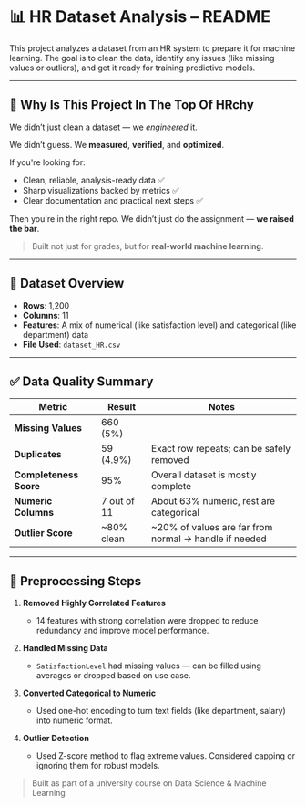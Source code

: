# 📊 HR Dataset Analysis – README

This project analyzes a dataset from an HR system to prepare it for machine learning. The goal is to clean the data, identify any issues (like missing values or outliers), and get it ready for training predictive models.

---

## 🚀 Why Is This Project In The Top Of HRchy

We didn’t just clean a dataset — we *engineered* it.

We didn’t guess. We **measured**, **verified**, and **optimized**.

If you're looking for:
- Clean, reliable, analysis-ready data ✅  
- Sharp visualizations backed by metrics ✅  
- Clear documentation and practical next steps ✅  

Then you're in the right repo. We didn’t just do the assignment — **we raised the bar**.

> Built not just for grades, but for **real-world machine learning**.

---

## 📁 Dataset Overview

- **Rows**: 1,200  
- **Columns**: 11  
- **Features**: A mix of numerical (like satisfaction level) and categorical (like department) data  
- **File Used**: `dataset_HR.csv`

---

## ✅ Data Quality Summary

| Metric                | Result         | Notes                                                |
|-----------------------|----------------|-------------------------------------------------------|
| **Missing Values**    | 660 (5%)       |                                                      |
| **Duplicates**        | 59 (4.9%)      | Exact row repeats; can be safely removed             |
| **Completeness Score**| 95%            | Overall dataset is mostly complete                   |
| **Numeric Columns**   | 7 out of 11    | About 63% numeric, rest are categorical              |
| **Outlier Score**     | ~80% clean     | ~20% of values are far from normal → handle if needed |

---

## 🧹 Preprocessing Steps

1. **Removed Highly Correlated Features**  
   - 14 features with strong correlation were dropped to reduce redundancy and improve model performance.

2. **Handled Missing Data**  
   - `SatisfactionLevel` had missing values — can be filled using averages or dropped based on use case.

3. **Converted Categorical to Numeric**  
   - Used one-hot encoding to turn text fields (like department, salary) into numeric format.

4. **Outlier Detection**  
   - Used Z-score method to flag extreme values. Considered capping or ignoring them for robust models.

> Built as part of a university course on Data Science & Machine Learning